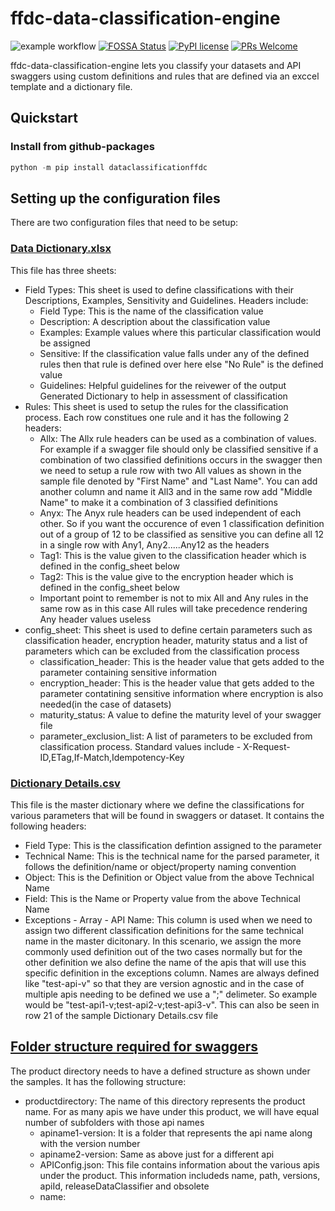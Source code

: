 # ffdc-data-classification-engine
![example workflow](https://github.com/fusionfabric/ffdc-data-classification-engine/actions/workflows/superlinter.yml/badge.svg)
[![FOSSA Status](https://app.fossa.com/api/projects/git%2Bgithub.com%2Ffusionfabric%2Fffdc-data-classification-engine.svg?type=shield)](https://app.fossa.com/projects/git%2Bgithub.com%2Ffusionfabric%2Fffdc-data-classification-engine?ref=badge_shield)
[![PyPI license](https://img.shields.io/pypi/l/ansicolortags.svg)](https://pypi.python.org/pypi/ansicolortags/)
[![PRs Welcome](https://img.shields.io/badge/PRs-welcome-brightgreen.svg?style=flat-square)](http://makeapullrequest.com)

ffdc-data-classification-engine lets you classify your datasets and API swaggers using custom definitions and rules that are defined via an exccel template and a dictionary file.

## Quickstart

### Install from github-packages

```python
python -m pip install dataclassificationffdc
```

## Setting up the configuration files
There are two configuration files that need to be setup:
### [Data Dictionary.xlsx](https://github.com/fusionfabric/ffdc-data-classification-engine/blob/main/samples/config_folder/Data%20Dictionary.xlsx)
This file has three sheets:
* Field Types: This sheet is used to define classifications with their Descriptions, Examples, Sensitivity and Guidelines. Headers include:
  * Field Type: This is the name of the classification value
  * Description: A description about the classification value
  * Examples: Example values where this particular classification would be assigned
  * Sensitive: If the classification value falls under any of the defined rules then that rule is defined over here else "No Rule" is the defined value
  * Guidelines: Helpful guidelines for the reivewer of the output Generated Dictionary to help in assessment of classification
* Rules: This sheet is used to setup the rules for the classification process. Each row constitues one rule and it has the following 2 headers:
  * Allx: The Allx rule  headers can be used as a combination of values. For example if a swagger file should only be classified sensitive if a combination of two classified definitions occurs in the swagger then we need to setup a rule row with two All values as shown in the sample file denoted by "First Name" and "Last Name". You can add another column and name it All3 and in the same row add "Middle Name" to make it a combination of 3 classified definitions
  * Anyx: The Anyx rule headers can be used independent of each other. So if you want the occurence of even 1 classification definition out of a group of 12 to be classified as sensitive you can define all 12 in a single row with Any1, Any2.....Any12 as the headers
  * Tag1: This is the value given to the classification header which is defined in the config_sheet below
  * Tag2: This is the value give to the encryption header which is defined in the config_sheet below
  * Important point to remember is not to mix All and Any rules in the same row as in this case All rules will take precedence rendering Any header values useless
* config_sheet: This sheet is used to define certain parameters such as classification header, encryption header, maturity status and a list of parameters which can be excluded from the classification process
  * classification_header: This is the header value that gets added to the parameter containing sensitive information
  * encryption_header: This is the header value that gets added to the parameter contatining sensitive information where encryption is also needed(in the case of datasets)
  * maturity_status: A value to define the maturity level of your swagger file
  * parameter_exclusion_list: A list of parameters to be excluded from classification process. Standard values include - X-Request-ID,ETag,If-Match,Idempotency-Key
### [Dictionary Details.csv](https://github.com/fusionfabric/ffdc-data-classification-engine/blob/main/samples/config_folder/Dictionary%20Details.csv)
This file is the master dictionary where we define the classifications for various parameters that will be found in swaggers or dataset. It contains the following headers:
* Field Type: This is the classification defintion assigned to the parameter
* Technical Name: This is the technical name for the parsed parameter, it follows the definition/name or object/property naming convention
* Object: This is the Definition or Object value from the above Technical Name
* Field: This is the Name or Property value from the above Technical Name
* Exceptions - Array - API Name: This column is used when we need to assign two different classification definitions for the same technical name in the master dicitonary. In this scenario, we assign the more commonly used definition out of the two cases normally but for the other definition we also define the name of the apis that will use this specific definition in the exceptions column. Names are always defined like "test-api-v" so that they are version agnostic and in the case of multiple apis needing to be defined we use a ";" delimeter. So example would be "test-api1-v;test-api2-v;test-api3-v". This can also be seen in row 21 of the sample Dictionary Details.csv file
## [Folder structure required for swaggers](https://github.com/fusionfabric/ffdc-data-classification-engine/tree/main/samples/productdirectory)
The product directory needs to have a defined structure as shown under the samples. It has the following structure:
* productdirectory: The name of this directory represents the product name. For as many apis we have under this product, we will have equal number of subfolders with those api names
  * apiname1-version: It is a folder that represents the api name along with the version number
  * apiname2-version: Same as above just for a different api
  * APIConfig.json: This file contains information about the various apis under the product. This information includeds name, path, versions, apiId, releaseDataClassifier and obsolete
   * name:  
